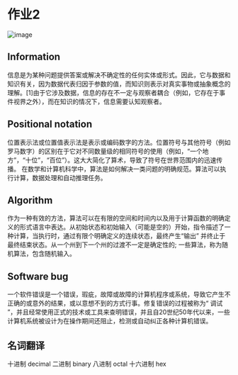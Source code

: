 # 作业2
![image](http://m.qpic.cn/psb?/V102zVW71xxzhS/G1*8O6FkHigMKJNUAANSISQsTOxBHnCkC*mkLRu.AeU!/b/dFQBAAAAAAAA&bo=OASgBQAAAAARB6k!&rf=viewer_4) 

## Information

信息是为某种问题提供答案或解决不确定性的任何实体或形式。因此，它与数据和知识有关，因为数据代表归因于参数的值，而知识则表示对真实事物或抽象概念的理解。[1]由于它涉及数据，信息的存在不一定与观察者耦合（例如，它存在于事件视界之外），而在知识的情况下，信息需要认知观察者。

## Positional notation

位置表示法或位置值表示法是表示或编码数字的方法。位置符号与其他符号（例如罗马数字）的区别在于它对不同数量级的相同符号的使用（例如，“一个地方”，“十位”，“百位”）。这大大简化了算术，导致了符号在世界范围内的迅速传播。 在数学和计算机科学中，算法是如何解决一类问题的明确规范。算法可以执行计算，数据处理和自动推理任务。

## Algorithm

作为一种有效的方法，算法可以在有限的空间和时间内以及用于计算函数的明确定义的形式语言中表达。从初始状态和初始输入（可能是空的）开始，指令描述了一种计算，当执行时，通过有限个明确定义的连续状态，最终产生“输出” 并终止于最终结束状态。从一个州到下一个州的过渡不一定是确定性的; 一些算法，称为随机算法，包含随机输入。

## Software bug

一个软件错误是一个错误，瑕疵，故障或故障的计算机程序或系统，导致它产生不正确的或意外的结果，或以意想不到的方式行事。修复错误的过程被称为“ 调试 ”，并且经常使用正式的技术或工具来查明错误，并且自20世纪50年代以来，一些计算机系统被设计为在操作期间还阻止，检测或自动纠正各种计算机错误。 

## 名词翻译
十进制 decimal 二进制 binary 八进制 octal 十六进制 hex

